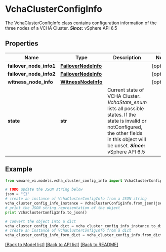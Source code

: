 # VchaClusterConfigInfo

The VchaClusterConfigInfo class contains configuration information of the three nodes of a VCHA Cluster.  ***Since:*** vSphere API 6.5 

## Properties
Name | Type | Description | Notes
------------ | ------------- | ------------- | -------------
**failover_node_info1** | [**FailoverNodeInfo**](FailoverNodeInfo.md) |  | [optional] 
**failover_node_info2** | [**FailoverNodeInfo**](FailoverNodeInfo.md) |  | [optional] 
**witness_node_info** | [**WitnessNodeInfo**](WitnessNodeInfo.md) |  | [optional] 
**state** | **str** | Current state of VCHA Cluster.  *VchaState_enum* lists all possible states. If the state is invalid or notConfigured, the other fields in this object will be unset.  ***Since:*** vSphere API 6.5  | 

## Example

```python
from vmware_vi.models.vcha_cluster_config_info import VchaClusterConfigInfo

# TODO update the JSON string below
json = "{}"
# create an instance of VchaClusterConfigInfo from a JSON string
vcha_cluster_config_info_instance = VchaClusterConfigInfo.from_json(json)
# print the JSON string representation of the object
print VchaClusterConfigInfo.to_json()

# convert the object into a dict
vcha_cluster_config_info_dict = vcha_cluster_config_info_instance.to_dict()
# create an instance of VchaClusterConfigInfo from a dict
vcha_cluster_config_info_form_dict = vcha_cluster_config_info.from_dict(vcha_cluster_config_info_dict)
```
[[Back to Model list]](../README.md#documentation-for-models) [[Back to API list]](../README.md#documentation-for-api-endpoints) [[Back to README]](../README.md)


